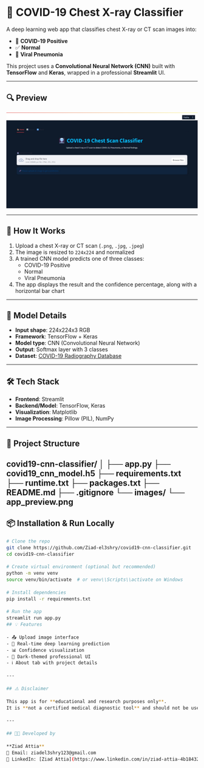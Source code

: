 # 🩻 COVID-19 Chest X-ray Classifier

A deep learning web app that classifies chest X-ray or CT scan images into:
- 🦠 **COVID-19 Positive**
- ✅ **Normal**
- 🤒 **Viral Pneumonia**

This project uses a **Convolutional Neural Network (CNN)** built with **TensorFlow** and **Keras**, wrapped in a professional **Streamlit** UI.

---

## 🔍 Preview

![App Preview](app_preview.jpeg)

---

## 🧠 How It Works

1. Upload a chest X-ray or CT scan (`.png`, `.jpg`, `.jpeg`)
2. The image is resized to `224x224` and normalized
3. A trained CNN model predicts one of three classes:
   - COVID-19 Positive
   - Normal
   - Viral Pneumonia
4. The app displays the result and the confidence percentage, along with a horizontal bar chart

---

## 🧪 Model Details

- **Input shape**: 224x224x3 RGB
- **Framework**: TensorFlow + Keras
- **Model type**: CNN (Convolutional Neural Network)
- **Output**: Softmax layer with 3 classes
- **Dataset**: [COVID-19 Radiography Database](https://www.kaggle.com/datasets/tawsifurrahman/covid19-radiography-database)

---

## 🛠️ Tech Stack

- **Frontend**: Streamlit
- **Backend/Model**: TensorFlow, Keras
- **Visualization**: Matplotlib
- **Image Processing**: Pillow (PIL), NumPy

---

## 📂 Project Structure

covid19-cnn-classifier/
│
├── app.py
├── covid19_cnn_model.h5
├── requirements.txt
├── runtime.txt
├── packages.txt
├── README.md
├── .gitignore
└── images/
└── app_preview.png
---

## 📦 Installation & Run Locally

```bash
# Clone the repo
git clone https://github.com/Ziad-el3shry/covid19-cnn-classifier.git
cd covid19-cnn-classifier

# Create virtual environment (optional but recommended)
python -m venv venv
source venv/bin/activate  # or venv\\Scripts\\activate on Windows

# Install dependencies
pip install -r requirements.txt

# Run the app
streamlit run app.py
## 💡 Features

- 📤 Upload image interface  
- 🧠 Real-time deep learning prediction  
- 📊 Confidence visualization  
- 🎨 Dark-themed professional UI  
- ℹ️ About tab with project details

---

## ⚠️ Disclaimer

This app is for **educational and research purposes only**.  
It is **not a certified medical diagnostic tool** and should not be used for clinical decisions.

---

## 👨‍💻 Developed by

**Ziad Attia**  
📧 Email: ziadel3shry123@gmail.com  
🔗 LinkedIn: [Ziad Attia](https://www.linkedin.com/in/ziad-attia-4b1843241/)
